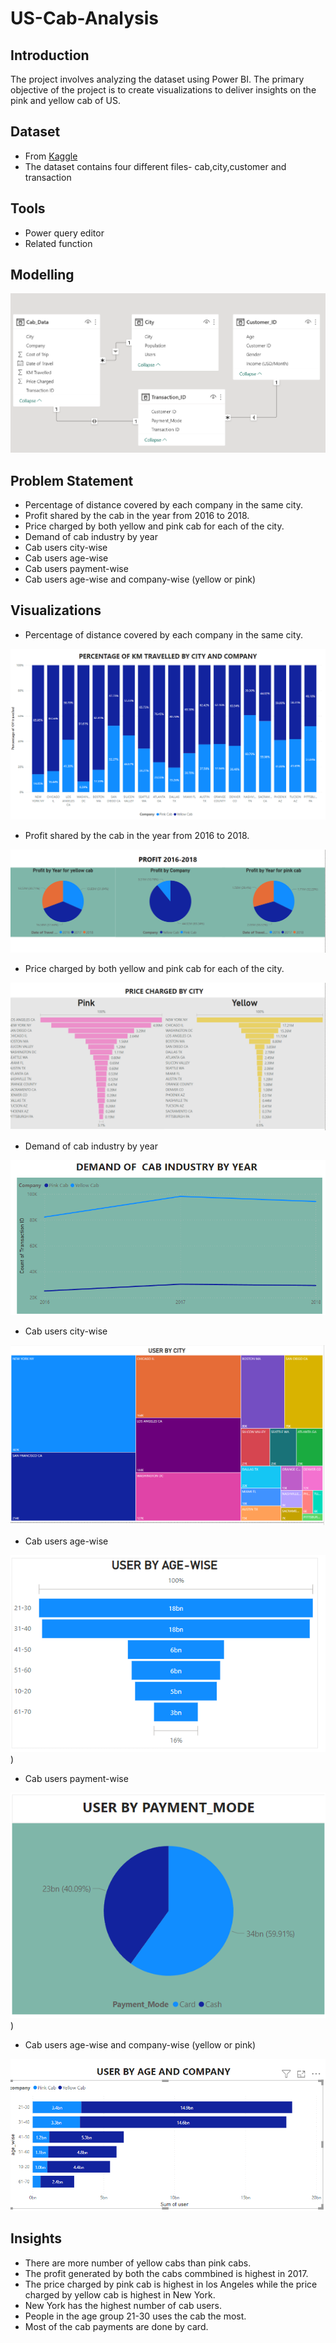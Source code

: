 # US-Cab-Analysis

## Introduction

The project involves analyzing the dataset using Power BI. The primary objective of the project is to create visualizations to deliver insights on the pink and yellow cab of US.

## Dataset

* From [Kaggle](https://www.kaggle.com/datasets/nishantdhingra/cabs-fare-data)
* The dataset contains four different files- cab,city,customer and transaction

## Tools

* Power query editor
* Related function 

## Modelling

![](modelling.png)

## Problem Statement

* Percentage of distance covered by each company in the same city.
* Profit shared by the cab in the year from 2016 to 2018.
* Price charged by both yellow and pink cab for each of the city. 
* Demand of cab industry by year
* Cab users city-wise
* Cab users age-wise
* Cab users payment-wise
* Cab users age-wise and company-wise (yellow or pink)

## Visualizations

* Percentage of distance covered by each company in the same city.

![](distance_by_city_and_company.png)

* Profit shared by the cab in the year from 2016 to 2018.

![](Profit.png)

* Price charged by both yellow and pink cab for each of the city. 

![](Price_charged.png)

* Demand of cab industry by year

![](Demand_of_company_by_year.png)

* Cab users city-wise

![](User_by_city.png)

* Cab users age-wise

![](User_by_age_wise.png))

* Cab users payment-wise

![](User_by_payment_mode.png))

* Cab users age-wise and company-wise (yellow or pink)

![](User_by_age_and_company.png)

## Insights

* There are more number of yellow cabs than pink cabs.
* The profit generated by both the cabs commbined is highest in 2017.
* The price charged by pink cab is highest in los Angeles while the price charged by yellow cab is highest in New York.
* New York has the highest number of cab users.
* People in the age group 21-30 uses the cab the most.
* Most of the cab payments are done by card.












